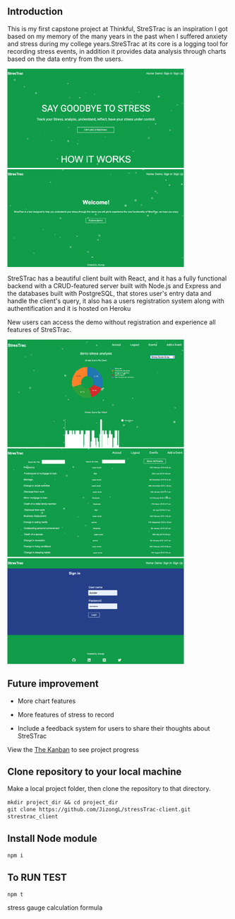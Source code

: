 ## Introduction
This is my first capstone project at Thinkful, StreSTrac is an inspiration I got based on my memory of the many years in the past when I suffered anxiety and stress during my college years.StreSTrac at its core is a logging tool for recording
stress events, in addition it provides data analysis through charts based on the data entry from the users. 

<div>
<img src='/src/assets/images/readme-demo-1.png' alt='chart_3' width='400px'/>
</div>

<div>
<img src='/src/assets/images/readme-demo-2.png' alt='chart_3' width='400px'/>
</div>

StreSTrac has a beautiful client built with React, and it has a fully functional backend with a CRUD-featured server built with Node.js and Express and the databases built with PostgreSQL, that stores user's entry data and handle the client's query, it also has a users registration system along with authentification and it is hosted on Heroku

New users can access the demo without registration and experience all features of StreSTrac. 

<div>
<img src='/src/assets/images/readme-demo-4.png' alt='chart_3' width='400px'/>
</div>

<div>
<img src='/src/assets/images/readme-demo-3.png' alt='chart_3' width='400px'/>
</div>

<div>
<img src='/src/assets/images/readme-demo-5.png' alt='chart_3' width='400px'/>
</div>



## Future improvement 
* More chart features

* More features of stress to record

* Include a feedback system for users to share their thoughts about StreSTrac





View the [The Kanban](https://github.com/JizongL/capstone-1-ideas/projects/3) to see project progress



## Clone repository to your local machine 

Make a local project folder, then clone the repository to that directory. 

```
mkdir project_dir && cd project_dir
git clone https://github.com/JizongL/stressTrac-client.git strestrac_client

```

## Install Node module

```
npm i

```

## To RUN TEST

```
npm t
```


stress gauge calculation formula 

<!-- \left(\sqrt{x}\right)^2 = x -->